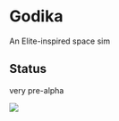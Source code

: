 # Godika
An Elite-inspired space sim

## Status
very pre-alpha

![](https://github.com/madjestic/nu/blob/master/Projects/Haskell/Godika/output.png)
